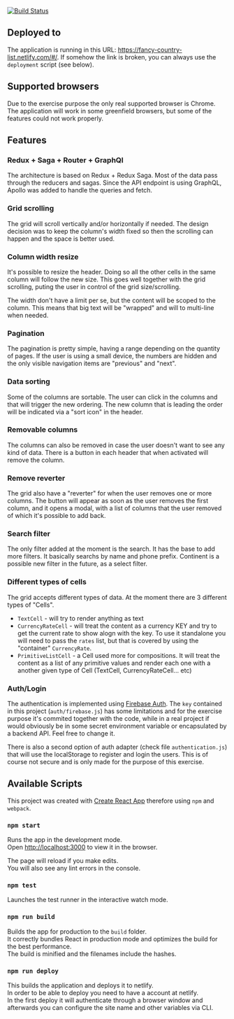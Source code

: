 [![Build Status](https://travis-ci.org/gabrielalan/countries.svg?branch=master)](https://travis-ci.org/gabrielalan/countries)

## Deployed to

The application is running in this URL: https://fancy-country-list.netlify.com/#/.
If somehow the link is broken, you can always use the `deployment` script (see below).

## Supported browsers

Due to the exercise purpose the only real supported browser is Chrome.
The application will work in some greenfield browsers, but some of the features could not work properly.

## Features

### Redux + Saga + Router + GraphQl

The architecture is based on Redux + Redux Saga. Most of the data pass through the reducers and sagas.
Since the API endpoint is using GraphQL, Apollo was added to handle the queries and fetch.

### Grid scrolling

The grid will scroll vertically and/or horizontally if needed. The design decision was to keep the column's width fixed so then the scrolling can happen and the space is better used.

### Column width resize

It's possible to resize the header. Doing so all the other cells in the same column will follow the new size.
This goes well together with the grid scrolling, puting the user in control of the grid size/scrolling.

The width don't have a limit per se, but the content will be scoped to the column. This means that big text will be "wrapped" and will to multi-line when needed.

### Pagination

The pagination is pretty simple, having a range depending on the quantity of pages. 
If the user is using a small device, the numbers are hidden and the only visible navigation items are "previous" and "next".

### Data sorting

Some of the columns are sortable. The user can click in the columns and that will trigger the new ordering.
The new column that is leading the order will be indicated via a "sort icon" in the header.

### Removable columns

The columns can also be removed in case the user doesn't want to see any kind of data.
There is a button in each header that when activated will remove the column.

### Remove reverter

The grid also have a "reverter" for when the user removes one or more columns.
The button will appear as soon as the user removes the first column, and it opens a modal, with a list of columns that the user removed of which it's possible to add back.

### Search filter

The only filter added at the moment is the search. It has the base to add more filters.
It basically searchs by name and phone prefix. Continent is a possible new filter in the future, as a select filter.

### Different types of cells

The grid accepts different types of data. At the moment there are 3 different types of "Cells".
- `TextCell` - will try to render anything as text
- `CurrencyRateCell` - will treat the content as a currency KEY and try to get the current rate to show alogn with the key. To use it standalone you will need to pass the `rates` list, but that is covered by using the "container" `CurrencyRate`.
- `PrimitiveListCell` - a Cell used more for compositions. It will treat the content as a list of any primitive values and render each one with a another given type of Cell (TextCell, CurrencyRateCell... etc)

### Auth/Login 

The authentication is implemented using [Firebase Auth](https://firebase.google.com/docs/auth).
The `key` contained in this project (`auth/firebase.js`) has some limitations and for the exercise purpose it's commited together with the code, while in a real project if would obviously be in some secret environment variable or encapsulated by a backend API. Feel free to change it.

There is also a second option of auth adapter (check file `authentication.js`) that will use the localStorage to register and login the users. This is of course not secure and is only made for the purpose of this exercise.

## Available Scripts

This project was created with [Create React App](https://github.com/facebook/create-react-app) therefore using `npm` and `webpack`.

### `npm start`

Runs the app in the development mode.<br>
Open [http://localhost:3000](http://localhost:3000) to view it in the browser.

The page will reload if you make edits.<br>
You will also see any lint errors in the console.

### `npm test`

Launches the test runner in the interactive watch mode.

### `npm run build`

Builds the app for production to the `build` folder.<br>
It correctly bundles React in production mode and optimizes the build for the best performance.<br>
The build is minified and the filenames include the hashes.


### `npm run deploy`

This builds the application and deploys it to netlify.<br>
In order to be able to deploy you need to have a account at netlify.<br>
In the first deploy it will authenticate through a browser window and afterwards you can configure the site name and other variables via CLI.